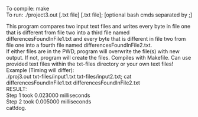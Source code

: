To compile: make <br/>
To run: ./project3.out [.txt file] [.txt file]; [optional bash cmds separated by ;] <br/>

This program compares two input text files and writes every byte in file one that is different from file two into a third file named differencesFoundInFile1.txt and every byte that is different in file two from file one into a fourth file named differencesFoundInFile2.txt. <br/>
If either files are in the PWD, program will overwrite the file(s) with new output. If not, program will create the files. Compiles with Makefile. Can use provided text files within the txt-files directory or your own text files! <br/>
Example (Timing will differ): <br/>
./proj3.out txt-files/input1.txt txt-files/input2.txt; cat differencesFoundInFile1.txt differencesFoundInFile2.txt <br/>
RESULT: <br/>
Step 1 took 0.023000 milliseconds <br/>
Step 2 took 0.005000 milliseconds <br/>
cat!dog.
